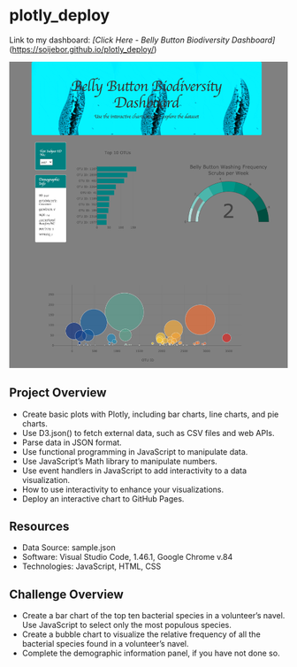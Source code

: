 # plotly_deploy

Link to my dashboard:
*[Click Here - Belly Button Biodiversity Dashboard]*(https://soijebor.github.io/plotly_deploy/)



![image]( https://github.com/soijebor/plotly_deploy/blob/master/images/Plotly-Deployment-Challenge.png)

## Project Overview
  * Create basic plots with Plotly, including bar charts, line charts, and pie charts.
  * Use D3.json() to fetch external data, such as CSV files and web APIs.
  * Parse data in JSON format.
  * Use functional programming in JavaScript to manipulate data.
  * Use JavaScript’s Math library to manipulate numbers.
  * Use event handlers in JavaScript to add interactivity to a data visualization.
  * How to use interactivity to enhance your visualizations.
  * Deploy an interactive chart to GitHub Pages.
  
## Resources
  * Data Source: sample.json
  * Software: Visual Studio Code, 1.46.1, Google Chrome v.84
  * Technologies: JavaScript, HTML, CSS
  
## Challenge Overview
  * Create a bar chart of the top ten bacterial species in a volunteer’s navel. Use JavaScript to select only the most populous species.
  * Create a bubble chart to visualize the relative frequency of all the bacterial species found in a volunteer’s navel.
  * Complete the demographic information panel, if you have not done so.
